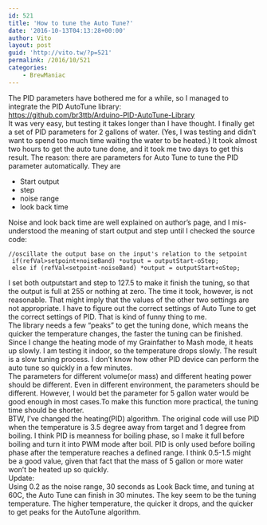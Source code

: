 ```yaml
---
id: 521
title: 'How to tune the Auto Tune?'
date: '2016-10-13T04:13:28+00:00'
author: Vito
layout: post
guid: 'http://vito.tw/?p=521'
permalink: /2016/10/521
categories:
    - BrewManiac
---
```


The PID parameters have bothered me for a while, so I managed to integrate the PID AutoTune library:  
https://github.com/br3ttb/Arduino-PID-AutoTune-Library  
It was very easy, but testing it takes longer than I have thought. I finally get a set of PID parameters for 2 gallons of water. (Yes, I was testing and didn’t want to spend too much time waiting the water to be heated.) It took almost two hours to get the auto tune done, and it took me two days to get this result. The reason: there are parameters for Auto Tune to tune the PID parameter automatically. They are

- Start output
- step
- noise range
- look back time

Noise and look back time are well explained on author’s page, and I mis-understood the meaning of start output and step until I checked the source code:

```
//oscillate the output base on the input's relation to the setpoint
 if(refVal>setpoint+noiseBand) *output = outputStart-oStep;
 else if (refVal<setpoint-noiseBand) *output = outputStart+oStep;
```

I set both outputstart and step to 127.5 to make it finish the tuning, so that the output is full at 255 or nothing at zero. The time it took, however, is not reasonable. That might imply that the values of the other two settings are not appropriate. I have to figure out the correct settings of Auto Tune to get the correct settings of PID. That is kind of funny thing to me.  
The library needs a few “peaks” to get the tuning done, which means the quicker the temperature changes, the faster the tuning can be finished. Since I change the heating mode of my Grainfather to Mash mode, it heats up slowly. I am testing it indoor, so the temperature drops slowly. The result is a slow tuning process. I don’t know how other PID device can perform the auto tune so quickly in a few minutes.  
The parameters for different volume(or mass) and different heating power should be different. Even in different environment, the parameters should be different. However, I would bet the parameter for 5 gallon water would be good enough in most cases.To make this function more practical, the tuning time should be shorter.  
BTW, I’ve changed the heating(PID) algorithm. The original code will use PID when the temperature is 3.5 degree away from target and 1 degree from boiling. I think PID is meanness for boiling phase, so I make it full before boiling and turn it into PWM mode after boil. PID is only used before boiling phase after the temperature reaches a defined range. I think 0.5-1.5 might be a good value, given that fact that the mass of 5 gallon or more water won’t be heated up so quickly.  
Update:  
Using 0.2 as the noise range, 30 seconds as Look Back time, and tuning at 60C, the Auto Tune can finish in 30 minutes. The key seem to be the tuning temperature. The higher temperature, the quicker it drops, and the quicker to get peaks for the AutoTune algorithm.
